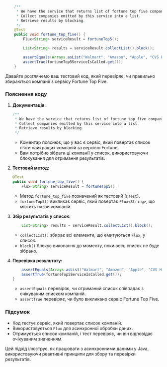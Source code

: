 ```java
    /**
     * We have the service that returns list of fortune top five companies.
     * Collect companies emitted by this service into a list.
     * Retrieve results by blocking.
     */
    @Test
    public void fortune_top_five() {
        Flux<String> serviceResult = fortuneTop5();

        List<String> results = serviceResult.collectList().block();

        assertEquals(Arrays.asList("Walmart", "Amazon", "Apple", "CVS Health", "UnitedHealth Group"), results);
        assertTrue(fortuneTop5ServiceIsCalled.get());
    }
```
Давайте розглянемо ваш тестовий код, який перевіряє, чи правильно збираються компанії з сервісу Fortune Top Five.

### Пояснення коду

1. **Документація:**
   ```java
   /**
    * We have the service that returns list of fortune top five companies.
    * Collect companies emitted by this service into a list.
    * Retrieve results by blocking.
    */
   ```
    - Коментар пояснює, що у вас є сервіс, який повертає список п’яти найкращих компаній за версією Fortune.
    - Вам потрібно зібрати ці компанії у список, використовуючи блокування для отримання результатів.

2. **Тестовий метод:**
   ```java
   @Test
   public void fortune_top_five() {
       Flux<String> serviceResult = fortuneTop5();
   ```
    - Метод `fortune_top_five` позначений як тестовий (`@Test`).
    - `fortuneTop5()` викликає сервіс, який повертає `Flux<String>`, що містить назви компаній.

3. **Збір результатів у список:**
   ```java
       List<String> results = serviceResult.collectList().block();
   ```
    - `collectList()` збирає всі елементи, що емитуються `Flux`, у список.
    - `block()` блокує виконання до моменту, поки весь список не буде зібрано.

4. **Перевірка результату:**
   ```java
       assertEquals(Arrays.asList("Walmart", "Amazon", "Apple", "CVS Health", "UnitedHealth Group"), results);
       assertTrue(fortuneTop5ServiceIsCalled.get());
   }
   ```
    - `assertEquals` перевіряє, чи отриманий список співпадає з очікуваним списком компаній.
    - `assertTrue` перевіряє, чи було викликано сервіс Fortune Top Five.

### Підсумок

- Код тестує сервіс, який повертає список компаній.
- Використовується `Flux` для асинхронної обробки даних.
- Отримується список компаній, і тест перевіряє, чи він відповідає очікуваним значенням.

Цей підхід ілюструє, як працювати з асинхронними даними у Java, використовуючи реактивні принципи для збору та перевірки результатів.